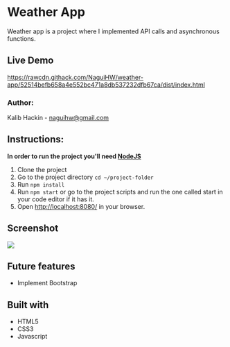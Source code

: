 # Weather App
Weather app is a project where I implemented API calls and asynchronous functions.

## Live Demo
https://rawcdn.githack.com/NaguiHW/weather-app/52514befb658a4e552bc471a8db537232dfb67ca/dist/index.html

### Author:
Kalib Hackin - [naguihw@gmail.com](naguihw@gmail.com)

## Instructions:
**In order to run the project you'll need [NodeJS](https://nodejs.org)**
1. Clone the project
2. Go to the project directory `cd ~/project-folder`
3. Run `npm install`
4. Run `npm start` or go to the project scripts and run the one called start in your code editor if it has it.
5. Open [http://localhost:8080/](http://localhost:8080/) in your browser.

## Screenshot
![](https://i.imgur.com/FiXeMgX.png)

## Future features
- Implement Bootstrap

## Built with
- HTML5
- CSS3
- Javascript
